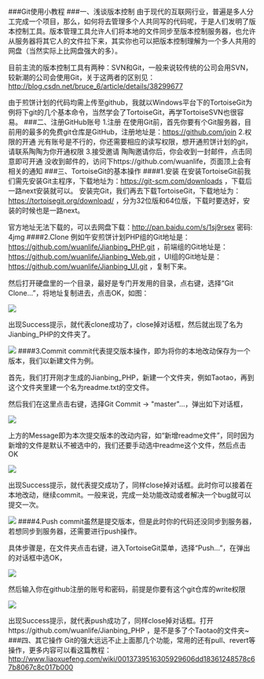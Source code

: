 ###Git使用小教程
###一、浅谈版本控制
由于现代的互联网行业，普遍是多人分工完成一个项目，那么，如何将去管理多个人共同写的代码呢，于是人们发明了版本控制工具。版本管理工具允许人们将本地的文件同步至版本控制服务器，也允许从服务器将其它人的文件拉下来，其实你也可以把版本控制理解为一个多人共用的网盘（当然实际上比网盘强大的多）。

目前主流的版本控制工具有两种：SVN和Git，一般来说较传统的公司会用SVN，较新潮的公司会使用Git，关于这两者的区别见：http://blog.csdn.net/bruce_6/article/details/38299677

由于煎饼计划的代码均需上传至github，我就以Windows平台下的TortoiseGit为例将下git的几个基本命令，当然学会了TortoiseGit，再学TortoiseSVN也很容易。
###二、注册GitHub账号
1.注册
在使用Git前，首先你要有个Git服务器，目前用的最多的免费git仓库是GitHub，注册地址是：https://github.com/join
2.权限的开通
光有账号是不行的，你还需要相应的读写权限，想开通煎饼计划的git，请联系陶陶为你开通权限
3.接受邀请
陶陶邀请你后，你会收到一封邮件，点击同意即可开通
没收到邮件的，访问下https://github.com/wuanlife，页面顶上会有相关的通知
###三、TortoiseGit的基本操作
####1.安装
在安装TortoiseGit前我们需先安装Git主程序，下载地址为：https://git-scm.com/downloads ，下载后一路next安装就可以。
安装完Git，我们再去下载TortoiseGit，下载地址为：https://tortoisegit.org/download/ ，分为32位版和64位版，下载时要选好，安装的时候也是一路next。

官方地址无法下载的，可以去网盘下载：http://pan.baidu.com/s/1sj9rsex 密码: 4jmg
####2.Clone
例如午安煎饼计划PHP组的Git地址是：https://github.com/wuanlife/Jianbing_PHP.git ，前端组的Git地址是：https://github.com/wuanlife/Jianbing_Web.git ，UI组的Git地址是：https://github.com/wuanlife/Jianbing_UI.git ，复制下来。

然后打开硬盘里的一个目录，最好是专门开发用的目录，点右键，选择“Git Clone...”，将地址复制进去，点击OK，如图：

![](https://raw.githubusercontent.com/wuanlife/Jianbing_Wiki/master/image/git_1.png)

出现Success提示，就代表clone成功了，close掉对话框，然后就出现了名为Jianbing_PHP的文件夹了。

![](https://raw.githubusercontent.com/wuanlife/Jianbing_Wiki/master/image/git_2.png)
####3.Commit
commit代表提交版本操作，即为将你的本地改动保存为一个版本，我们以新建文件为例。

首先，我们打开刚才生成的Jianbing_PHP，新建一个文件夹，例如Taotao，再到这个文件夹里建一个名为readme.txt的空文件。

然后我们在这里点击右键，选择Git Commit -> "master"...，弹出如下对话框，

![](https://raw.githubusercontent.com/wuanlife/Jianbing_Wiki/master/image/git_3.png)

上方的Message即为本次提交版本的改动内容，如“新增readme文件”，同时因为新增的文件是默认不被选中的，我们还要手动选中readme这个文件，然后点击OK

![](https://raw.githubusercontent.com/wuanlife/Jianbing_Wiki/master/image/git_4.png)

出现Success提示，就代表提交成功了，同样close掉对话框。此时你可以接着在本地改动，继续commit。一般来说，完成一处功能改动或者解决一个bug就可以提交一次。

![](https://raw.githubusercontent.com/wuanlife/Jianbing_Wiki/master/image/git_5.png)
####4.Push
commit虽然是提交版本，但是此时你的代码还没同步到服务器，若想同步到服务器，还需要进行push操作。

具体步骤是，在文件夹点击右键，进入TortoiseGit菜单，选择“Push...”，在弹出的对话框中选OK，

![](https://raw.githubusercontent.com/wuanlife/Jianbing_Wiki/master/image/git_6.png)

然后输入你在github注册的账号和密码，前提是你要有这个git仓库的write权限

![](https://raw.githubusercontent.com/wuanlife/Jianbing_Wiki/master/image/git_7.png)

出现Success提示，就代表push成功了，同样close掉对话框。打开https://github.com/wuanlife/Jianbing_PHP ，是不是多了个Taotao的文件夹~
###四、其它操作
Git的强大远远不止上面那几个功能，常用的还有pull、revert等操作，更多内容可以看这篇教程：http://www.liaoxuefeng.com/wiki/0013739516305929606dd18361248578c67b8067c8c017b000

